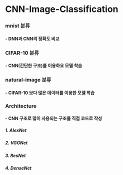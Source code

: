 # CNN-Image-Classification

### mnist 분류
#### - DNN과 CNN의 정확도 비교


### CIFAR-10 분류
#### - CNN(간단한 구조)를 이용하요 모델 학습


### natural-image 분류
#### - CIFAR-10 보다 많은 데이터를 이용한 모델 학습


### Architecture
#### - CNN 구조로 많이 사용되는 구조를 직접 코드로 작성
##### 1. AlexNet
##### 2. VGGNet
##### 3. ResNet
##### 4. DenseNet
